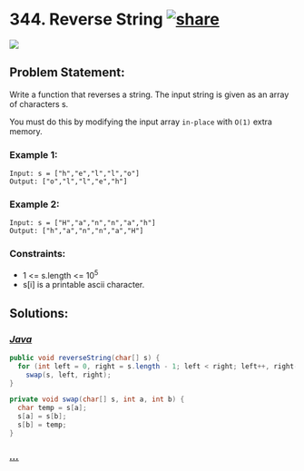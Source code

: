 # 344. Reverse String [![share]](https://leetcode.com/problems/reverse-string)

![][easy]

## Problem Statement:

Write a function that reverses a string. The input string is given as an array of characters s.

You must do this by modifying the input array `in-place` with `O(1)` extra memory.

### Example 1:

```
Input: s = ["h","e","l","l","o"]
Output: ["o","l","l","e","h"]
```

### Example 2:

```
Input: s = ["H","a","n","n","a","h"]
Output: ["h","a","n","n","a","H"]
```

### Constraints:

- 1 <= s.length <= 10<sup>5</sup>
- s[i] is a printable ascii character.

## Solutions:

### [_Java_](./ReverseString.java)

```java
public void reverseString(char[] s) {
  for (int left = 0, right = s.length - 1; left < right; left++, right--)
    swap(s, left, right);
}

private void swap(char[] s, int a, int b) {
  char temp = s[a];
  s[a] = s[b];
  s[b] = temp;
}
```

### [_..._]()

```

```

<!----------------------------------{ link }--------------------------------->

[share]: https://img.icons8.com/external-anggara-blue-anggara-putra/20/000000/external-share-user-interface-basic-anggara-blue-anggara-putra-2.png
[easy]: https://img.shields.io/badge/Difficulty-Easy-bright.svg
[medium]: https://img.shields.io/badge/Difficulty-Medium-yellow.svg
[hard]: https://img.shields.io/badge/Difficulty-Hard-red.svg
